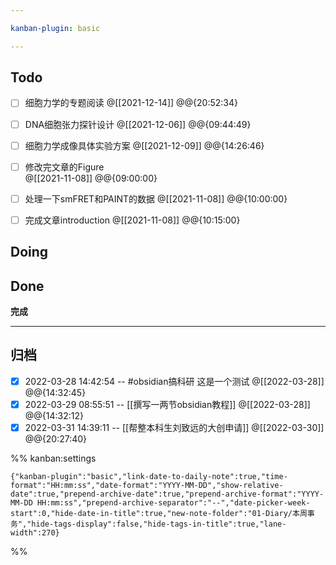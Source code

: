 ```yaml
---

kanban-plugin: basic

---
```


## Todo

- [ ] 细胞力学的专题阅读 @[[2021-12-14]] @@{20:52:34}
- [ ] DNA细胞张力探针设计 @[[2021-12-06]] @@{09:44:49}
- [ ] 细胞力学成像具体实验方案 @[[2021-12-09]] @@{14:26:46}
- [ ] 修改完文章的Figure <br>@[[2021-11-08]] @@{09:00:00}
- [ ] 处理一下smFRET和PAINT的数据 @[[2021-11-08]] @@{10:00:00}
- [ ] 完成文章introduction @[[2021-11-08]] @@{10:15:00}


## Doing



## Done

**完成**


***

## 归档

- [x] 2022-03-28 14:42:54 -- #obsidian搞科研 这是一个测试 @[[2022-03-28]] @@{14:32:45}
- [x] 2022-03-29 08:55:51 -- [[撰写一两节obsidian教程]] @[[2022-03-28]] @@{14:32:12}
- [x] 2022-03-31 14:39:11 -- [[帮整本科生刘致远的大创申请]] @[[2022-03-30]] @@{20:27:40}

%% kanban:settings
```
{"kanban-plugin":"basic","link-date-to-daily-note":true,"time-format":"HH:mm:ss","date-format":"YYYY-MM-DD","show-relative-date":true,"prepend-archive-date":true,"prepend-archive-format":"YYYY-MM-DD HH:mm:ss","prepend-archive-separator":"--","date-picker-week-start":0,"hide-date-in-title":true,"new-note-folder":"01-Diary/本周事务","hide-tags-display":false,"hide-tags-in-title":true,"lane-width":270}
```
%%